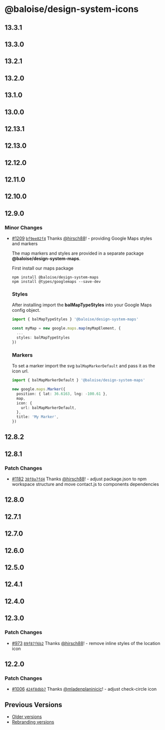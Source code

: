 # @baloise/design-system-icons

## 13.3.1

## 13.3.0

## 13.2.1

## 13.2.0

## 13.1.0

## 13.0.0

## 12.13.1

## 12.13.0

## 12.12.0

## 12.11.0

## 12.10.0

## 12.9.0

### Minor Changes

- [#1209](https://github.com/baloise/design-system/pull/1209) [`bf9ee82f4`](https://github.com/baloise/design-system/commit/bf9ee82f41db50fd461f8f2819282c96217ba389) Thanks [@hirsch88](https://github.com/hirsch88)! - providing Google Maps styles and markers

  The map markers and styles are provided in a separate package **@baloise/design-system-maps**.

  First install our maps package

  ```
  npm install @baloise/design-system-maps
  npm install @types/googlemaps --save-dev
  ```

  ### Styles

  After installing import the **balMapTypeStyles** into your Google Maps config object.

  ```typescript
  import { balMapTypeStyles } '@baloise/design-system-maps'

  const myMap = new google.maps.map(myMapElement, {
    ...
    styles: balMapTypeStyles
  })
  ```

  ### Markers

  To set a marker import the svg `balMapMarkerDefault` and pass it as the icon url.

  ```typescript
  import { balMapMarkerDefault } '@baloise/design-system-maps'

  new google.maps.Marker({
    position: { lat: 36.6163, lng: -100.61 },
    map,
    icon: {
      url: balMapMarkerDefault,
    },
    title: 'My Marker',
  })
  ```

## 12.8.2

## 12.8.1

### Patch Changes

- [#1182](https://github.com/baloise/design-system/pull/1182) [`38f0a7fd4`](https://github.com/baloise/design-system/commit/38f0a7fd492927a49e811e1b0461ed39ebe057d4) Thanks [@hirsch88](https://github.com/hirsch88)! - adjust package.json to npm workspace structure and move contact.js to components dependencies

## 12.8.0

## 12.7.1

## 12.7.0

## 12.6.0

## 12.5.0

## 12.4.1

## 12.4.0

## 12.3.0

### Patch Changes

- [#973](https://github.com/baloise/design-system/pull/973) [`89f87f6b2`](https://github.com/baloise/design-system/commit/89f87f6b2e2030558b284d94ced1f1d4d602becc) Thanks [@hirsch88](https://github.com/hirsch88)! - remove inline styles of the location icon

## 12.2.0

### Patch Changes

- [#1006](https://github.com/baloise/design-system/pull/1006) [`424f8dbb7`](https://github.com/baloise/design-system/commit/424f8dbb73be578684e085d35bec4c7774bb8dba) Thanks [@mladenplaninicic](https://github.com/mladenplaninicic)! - adjust check-circle icon

## Previous Versions

- [Older versions](https://github.com/baloise/design-system/blob/main/CHANGELOG_v12.md)
- [Rebranding versions](https://github.com/baloise/design-system/blob/main/CHANGELOG_NEXT.md)
